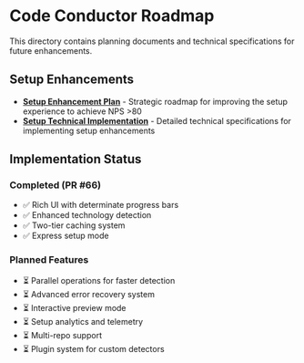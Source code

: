 # Code Conductor Roadmap

This directory contains planning documents and technical specifications for future enhancements.

## Setup Enhancements

- **[Setup Enhancement Plan](setup-enhancement-plan.md)** - Strategic roadmap for improving the setup experience to achieve NPS >80
- **[Setup Technical Implementation](setup-technical-implementation.md)** - Detailed technical specifications for implementing setup enhancements

## Implementation Status

### Completed (PR #66)
- ✅ Rich UI with determinate progress bars
- ✅ Enhanced technology detection  
- ✅ Two-tier caching system
- ✅ Express setup mode

### Planned Features
- ⏳ Parallel operations for faster detection
- ⏳ Advanced error recovery system
- ⏳ Interactive preview mode
- ⏳ Setup analytics and telemetry
- ⏳ Multi-repo support
- ⏳ Plugin system for custom detectors